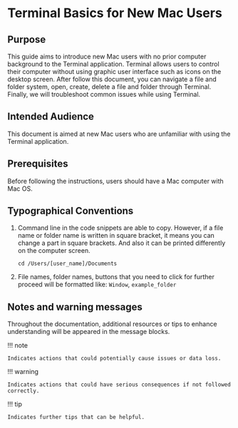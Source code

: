 # Terminal Basics for New Mac Users

## Purpose

This guide aims to introduce new Mac users with no prior computer background to the Terminal application. Terminal allows users to control their computer without using graphic user interface such as icons on the desktop screen. After follow this document, you can navigate a file and folder system, open, create, delete a file and folder through Terminal. Finally, we will troubleshoot common issues while using Terminal.

## Intended Audience

This document is aimed at new Mac users who are unfamiliar with using the Terminal application.

## Prerequisites

Before following the instructions, users should have a Mac computer with Mac OS.

## Typographical Conventions

1. Command line in the code snippets are able to copy. However, if a file name or folder name is written in square bracket, it means you can change a part in square brackets. And also it can be printed differently on the computer screen.

   ```
   cd /Users/[user_name]/Documents
   ```

2. File names, folder names, buttons that you need to click for further proceed will be formatted like: `Window`, `example_folder`

## Notes and warning messages

Throughout the documentation, additional resources or tips to enhance understanding will be appeared in the message blocks.

!!! note

    Indicates actions that could potentially cause issues or data loss.

!!! warning

    Indicates actions that could have serious consequences if not followed correctly.

!!! tip

    Indicates further tips that can be helpful.
